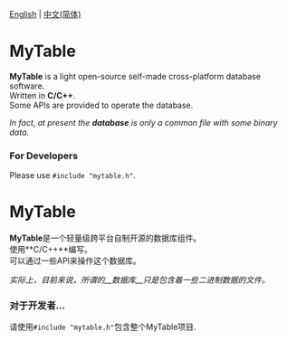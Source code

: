[English](#mytable) | [中文(简体)](#mytable-1)  
# MyTable  
**MyTable** is a light open-source self-made cross-platform database software.  
Written in **C/C++**.  
Some APIs are provided to operate the database.  
  
*In fact, at present the __database__ is only a common file with some binary data.*  

### For Developers  
Please use `#include "mytable.h"`.  

# MyTable  
**MyTable**是一个轻量级跨平台自制开源的数据库组件。  
使用**C/C++**编写。  
可以通过一些API来操作这个数据库。  

*实际上，目前来说，所谓的__数据库__只是包含着一些二进制数据的文件。*  

### 对于开发者...  
请使用`#include "mytable.h"`包含整个MyTable项目.  

